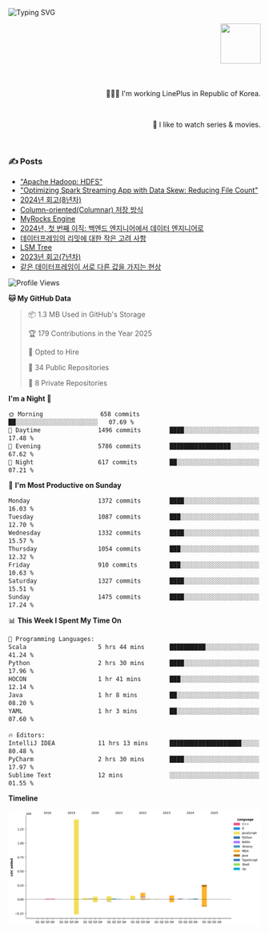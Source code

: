 ![Typing SVG](https://readme-typing-svg.herokuapp.com/?lines=Hello,+I'm+Changkwon+😎&height=150&width=1024&size=40&color=458588&background=282828&center=true&vCenter=true&multiline=false&duration=2000&pause=0)

<div align=right>
  <a href="https://github.com/devxb/gitanimals">
    <img
      src="https://render.gitanimals.org/lines/spearkkk?pet-id=624227435622945015"
      width="80"
      height="80"
    />
  </a>
  <br/>
  <br/>  
  <br/>
  
  👨🏼‍💻 I'm working LinePlus in Republic of Korea.
  
  <br/>
  
  🍿 I like to watch series & movies.
  
  <br/>

</div>
  
<div align=left>
  
  <div>
    
  ### ✍️ Posts
    
  </div>
  
  <!-- BLOGPOSTS:START -->
- ["Apache Hadoop: HDFS"](https://spearkkk.dev/kr/blog/apache-hadoop-hdfs)
- ["Optimizing Spark Streaming App with Data Skew: Reducing File Count"](https://spearkkk.dev/kr/blog/optimizing-spark-streaming-app-with-data-skew-reducing-file-count)
- [2024년 회고(8년차)](https://spearkkk.dev/kr/blog/8th-year-retrospect)
- [Column-oriented(Columnar) 저장 방식](https://spearkkk.dev/kr/blog/column-oriented)
- [MyRocks Engine](https://spearkkk.dev/kr/blog/my-rocks_engine)
- [2024년, 첫 번째 이직: 백엔드 엔지니어에서 데이터 엔지니어로](https://spearkkk.dev/kr/blog/2024-first-changing-company-from-backend-to-data-engineer)
- [데이터프레임의 리밋에 대한 작은 고려 사항](https://spearkkk.dev/kr/blog/dataframe-limit)
- [LSM Tree](https://spearkkk.dev/kr/blog/lsm-tree)
- [2023년 회고(7년차)](https://spearkkk.dev/kr/blog/7th-year-retrospect)
- [같은 데이터프레임이 서로 다른 값을 가지는 현상](https://spearkkk.dev/kr/blog/two-dataframe-have-another-value)
<!-- BLOGPOSTS:END -->

  
<!--START_SECTION:waka-->
![Profile Views](http://img.shields.io/badge/Profile%20Views-1-blue)

**🐱 My GitHub Data** 

> 📦 1.3 MB Used in GitHub's Storage 
 > 
> 🏆 179 Contributions in the Year 2025
 > 
> 💼 Opted to Hire
 > 
> 📜 34 Public Repositories 
 > 
> 🔑 8 Private Repositories 
 > 
**I'm a Night 🦉** 

```text
🌞 Morning                658 commits         ██░░░░░░░░░░░░░░░░░░░░░░░   07.69 % 
🌆 Daytime                1496 commits        ████░░░░░░░░░░░░░░░░░░░░░   17.48 % 
🌃 Evening                5786 commits        █████████████████░░░░░░░░   67.62 % 
🌙 Night                  617 commits         ██░░░░░░░░░░░░░░░░░░░░░░░   07.21 % 
```
📅 **I'm Most Productive on Sunday** 

```text
Monday                   1372 commits        ████░░░░░░░░░░░░░░░░░░░░░   16.03 % 
Tuesday                  1087 commits        ███░░░░░░░░░░░░░░░░░░░░░░   12.70 % 
Wednesday                1332 commits        ████░░░░░░░░░░░░░░░░░░░░░   15.57 % 
Thursday                 1054 commits        ███░░░░░░░░░░░░░░░░░░░░░░   12.32 % 
Friday                   910 commits         ███░░░░░░░░░░░░░░░░░░░░░░   10.63 % 
Saturday                 1327 commits        ████░░░░░░░░░░░░░░░░░░░░░   15.51 % 
Sunday                   1475 commits        ████░░░░░░░░░░░░░░░░░░░░░   17.24 % 
```


📊 **This Week I Spent My Time On** 

```text
💬 Programming Languages: 
Scala                    5 hrs 44 mins       ██████████░░░░░░░░░░░░░░░   41.24 % 
Python                   2 hrs 30 mins       ████░░░░░░░░░░░░░░░░░░░░░   17.96 % 
HOCON                    1 hr 41 mins        ███░░░░░░░░░░░░░░░░░░░░░░   12.14 % 
Java                     1 hr 8 mins         ██░░░░░░░░░░░░░░░░░░░░░░░   08.20 % 
YAML                     1 hr 3 mins         ██░░░░░░░░░░░░░░░░░░░░░░░   07.60 % 

🔥 Editors: 
IntelliJ IDEA            11 hrs 13 mins      ████████████████████░░░░░   80.48 % 
PyCharm                  2 hrs 30 mins       ████░░░░░░░░░░░░░░░░░░░░░   17.97 % 
Sublime Text             12 mins             ░░░░░░░░░░░░░░░░░░░░░░░░░   01.55 % 
```

**Timeline**

![Lines of Code chart](https://raw.githubusercontent.com/spearkkk/spearkkk/main/assets/bar_graph.png)


<!--END_SECTION:waka-->
</div>

